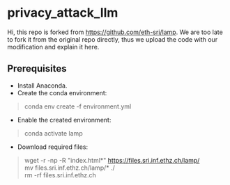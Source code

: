 # privacy_attack_llm

Hi, this repo is forked from https://github.com/eth-sri/lamp. We are too late to fork it from the original repo directly, thus we upload the code with our modification and explain it here.

## Prerequisites
- Install Anaconda. 
- Create the conda environment:<br>
> conda env create -f environment.yml
- Enable the created environment:<br>
> conda activate lamp
- Download required files:<br>
> wget -r -np -R "index.html*" https://files.sri.inf.ethz.ch/lamp/  
> mv files.sri.inf.ethz.ch/lamp/* ./    
> rm -rf files.sri.inf.ethz.ch

